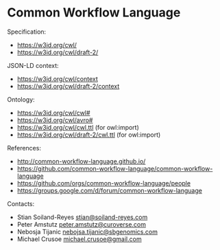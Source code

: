 Common Workflow Language
========================

Specification:
* https://w3id.org/cwl/
* https://w3id.org/cwl/draft-2/

JSON-LD context:
* https://w3id.org/cwl/context
* https://w3id.org/cwl/draft-2/context

Ontology:
* https://w3id.org/cwl/cwl#
* https://w3id.org/cwl/avro#
* https://w3id.org/cwl/cwl.ttl (for owl:import)
* https://w3id.org/cwl/draft-2/cwl.ttl (for owl:import)

References:
* http://common-workflow-language.github.io/
* https://github.com/common-workflow-language/common-workflow-language
* https://github.com/orgs/common-workflow-language/people
* https://groups.google.com/d/forum/common-workflow-language

Contacts: 
* Stian Soiland-Reyes <stian@soiland-reyes.com>
* Peter Amstutz <peter.amstutz@curoverse.com>
* Nebosja Tijanic <nebojsa.tijanic@sbgenomics.com>
* Michael Crusoe <michael.crusoe@gmail.com> 
